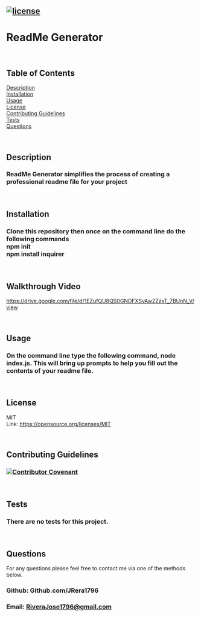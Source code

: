 
## [![license](https://img.shields.io/badge/License-MIT-yellow.svg)](https://opensource.org/licenses/MIT)

  # ReadMe Generator
  <br>

  ## Table of Contents
  [Description](#Description)<br>
  [Installation](#Installation)<br>
  [Usage](#Usage)<br>
  [License](#License)<br>
  [Contributing Guidelines](#Contributing-Guidelines)<br>
  [Tests](#Tests)<br>
  [Questions](#Questions)

  <br>

  ## Description
  ### ReadMe Generator simplifies the process of creating a professional readme file for your project

  <br>

  ## Installation
  ### Clone this repository then once on the command line do the following commands<br/> npm init<br/> npm install inquirer

  <br>

  ## Walkthrough Video
  https://drive.google.com/file/d/1EZufQU8QS0GNDFXSvAw2ZzxT_7BUnN_V/view

  <br>

  ## Usage
  ### On the command line type the following command, node index.js. This will bring up prompts to help you fill out the contents of your readme file.

  <br>

  ## License
  MIT <br>
  Link:  https://opensource.org/licenses/MIT 

  <br>

  ## Contributing Guidelines
  ### [![Contributor Covenant](https://img.shields.io/badge/Contributor%20Covenant-2.1-4baaaa.svg)](https://www.contributor-covenant.org/version/2/1/code_of_conduct/)

  <br>

  ## Tests
  ### There are no tests for this project.

  <br>
  
  ## Questions
  For any questions please feel free to contact me via one of the methods below.

  ### Github: Github.com/JRera1796
  ### Email: RiveraJose1796@gmail.com
  
  
